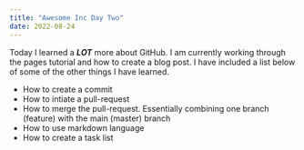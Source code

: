 ```yaml
---
title: "Awesome Inc Day Two"
date: 2022-08-24
---
```

Today I learned a ***LOT*** more about GitHub.  I am currently working through the pages tutorial and how to create a blog post.  I have included a list below of some of the other things I have learned.
- How to create a commit
- How to intiate a pull-request
- How to merge the pull-request.  Essentially combining one branch (feature) with the main (master) branch
- How to use markdown language
- How to create a task list
